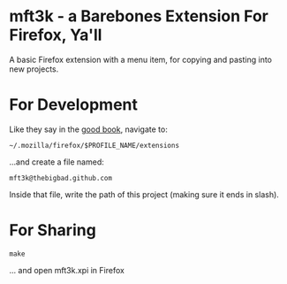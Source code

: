 mft3k - a Barebones Extension For Firefox, Ya'll
============

A basic Firefox extension with a menu item, for copying and pasting into new projects.

For Development
============

Like they say in the [good book](https://developer.mozilla.org/en/Setting_up_extension_development_environment#Firefox_extension_proxy_file), navigate to:

    ~/.mozilla/firefox/$PROFILE_NAME/extensions

...and create a file named:

    mft3k@thebigbad.github.com

Inside that file, write the path of this project (making sure it ends in slash).

For Sharing
===========

    make

... and open mft3k.xpi in Firefox
